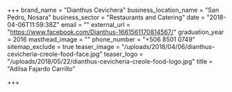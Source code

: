+++
brand_name = "Dianthus Cevichera"
business_location_name = "San Pedro, Nosara"
business_sector = "Restaurants and Catering"
date = "2018-04-06T11:59:38Z"
email = ""
external_url = "https://www.facebook.com/Dianthus-1661561170814567/"
graduation_year = 2016
masthead_image = ""
phone_number = "+506 8501 0749"
sitemap_exclude = true
teaser_image = "/uploads/2018/04/06/dianthus-cevicheria-creole-food-face.jpg"
teaser_logo = "/uploads/2018/05/22/dianthus-cevicheria-creole-food-logo.jpg"
title = "Adilsa Fajardo Carrillo"

+++
